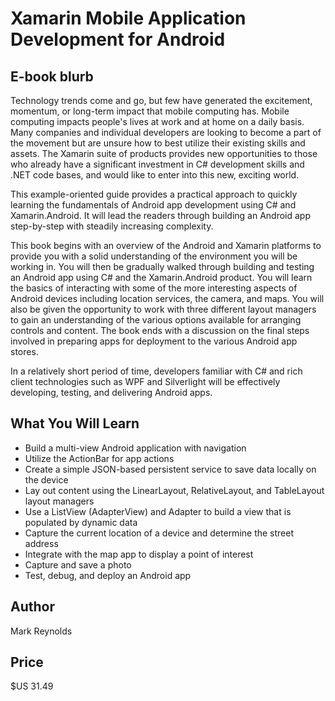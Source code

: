 # Xamarin Mobile Application Development for Android

## E-book blurb

Technology trends come and go, but few have generated the excitement, momentum, or long-term impact that mobile computing has. Mobile computing impacts people's lives at work and at home on a daily basis. Many companies and individual developers are looking to become a part of the movement but are unsure how to best utilize their existing skills and assets. The Xamarin suite of products provides new opportunities to those who already have a significant investment in C# development skills and .NET code bases, and would like to enter into this new, exciting world.

This example-oriented guide provides a practical approach to quickly learning the fundamentals of Android app development using C# and Xamarin.Android. It will lead the readers through building an Android app step-by-step with steadily increasing complexity.

This book begins with an overview of the Android and Xamarin platforms to provide you with a solid understanding of the environment you will be working in. You will then be gradually walked through building and testing an Android app using C# and the Xamarin.Android product. You will learn the basics of interacting with some of the more interesting aspects of Android devices including location services, the camera, and maps. You will also be given the opportunity to work with three different layout managers to gain an understanding of the various options available for arranging controls and content. The book ends with a discussion on the final steps involved in preparing apps for deployment to the various Android app stores.

In a relatively short period of time, developers familiar with C# and rich client technologies such as WPF and Silverlight will be effectively developing, testing, and delivering Android apps.

## What You Will Learn

* Build a multi-view Android application with navigation
* Utilize the ActionBar for app actions
* Create a simple JSON-based persistent service to save data locally on the device
* Lay out content using the LinearLayout, RelativeLayout, and TableLayout layout managers
* Use a ListView (AdapterView) and Adapter to build a view that is populated by dynamic data
* Capture the current location of a device and determine the street address
* Integrate with the map app to display a point of interest
* Capture and save a photo
* Test, debug, and deploy an Android app

## Author

Mark Reynolds 

## Price

$US 31.49
